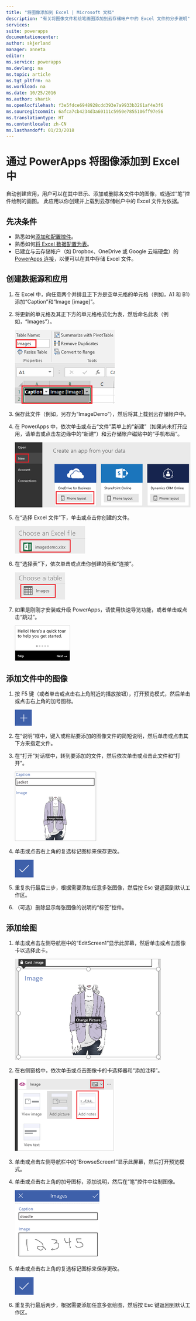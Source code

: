 ```yaml
---
title: "将图像添加到 Excel | Microsoft 文档"
description: "有关将图像文件和绘笔画图添加到云存储帐户中的 Excel 文件的分步说明"
services: 
suite: powerapps
documentationcenter: 
author: skjerland
manager: anneta
editor: 
ms.service: powerapps
ms.devlang: na
ms.topic: article
ms.tgt_pltfrm: na
ms.workload: na
ms.date: 10/25/2016
ms.author: sharik
ms.openlocfilehash: f3e5fdce6948928cdd393e7a9933b3261af4e3f6
ms.sourcegitcommit: 6afca7cb4234d3a60111c5950e7855106ff97e56
ms.translationtype: HT
ms.contentlocale: zh-CN
ms.lasthandoff: 01/23/2018
---
```

# <a name="add-images-to-excel-from-powerapps"></a>通过 PowerApps 将图像添加到 Excel 中
自动创建应用，用户可以在其中显示、添加或删除各文件中的图像，或通过“笔”控件绘制的画图。 此应用以你创建并上载到云存储帐户中的 Excel 文件为依据。

## <a name="prerequisites"></a>先决条件

* 熟悉如何[添加和配置控件](add-configure-controls.md)。
* 熟悉如何[将 Excel 数据配置为表](https://support.office.com/en-us/article/Format-an-Excel-table-6789619F-C889-495C-99C2-2F971C0E2370?ui=en-US&rs=en-US&ad=US)。
* 已建立与云存储帐户（如 Dropbox、OneDrive 或 Google 云端硬盘）的 [PowerApps 连接](add-data-connection.md)，以便可以在其中存储 Excel 文件。

## <a name="create-the-data-source-and-the-app"></a>创建数据源和应用
1. 在 Excel 中，向任意两个并排且正下方是空单元格的单元格（例如，A1 和 B1）添加“Caption”和“Image [image]”。
2. 将更新的单元格及其正下方的单元格格式化为表，然后命名此表（例如，“Images”）。
   
    ![创建表](./media/add-images-to-excel/create-table.png)
3. 保存此文件（例如，另存为“ImageDemo”），然后将其上载到云存储帐户中。
4. 在 PowerApps 中，依次单击或点击“文件”菜单上的“新建”（如果尚未打开应用，请单击或点击左边缘中的“新建”）和云存储帐户磁贴中的“手机布局”。
   
    ![选择云存储帐户](./media/add-images-to-excel/select-account.png)
5. 在“选择 Excel 文件”下，单击或点击你创建的文件。
   
    ![选择你创建的工作簿](./media/add-images-to-excel/select-workbook.png)
6. 在“选择表”下，依次单击或点击你创建的表和“连接”。
   
    ![选择你创建的表](./media/add-images-to-excel/select-table.png)
7. 如果是刚刚才安装或升级 PowerApps，请使用快速导览功能，或者单击或点击“跳过”。
   
    ![快速导览功能的第一屏](./media/add-images-to-excel/quick-tour.png)

## <a name="add-an-image-from-a-file"></a>添加文件中的图像
1. 按 F5 键（或者单击或点击右上角附近的播放按钮），打开预览模式，然后单击或点击右上角的加号图标。
   
    ![加号图标](./media/add-images-to-excel/plus-icon.png)
2. 在“说明”框中，键入或粘贴要添加的图像文件的简短说明，然后单击或点击其下方来指定文件。
3. 在“打开”对话框中，转到要添加的文件，然后依次单击或点击此文件和“打开”。
   
    ![添加说明和图像](./media/add-images-to-excel/add-image.png)
4. 单击或点击右上角的复选标记图标来保存更改。
   
    ![保存更改](./media/add-images-to-excel/checkmark-icon.png)
5. 重复执行最后三步，根据需要添加任意多张图像，然后按 Esc 键返回到默认工作区。
6. （可选）删除显示每张图像的说明的“标签”控件。

## <a name="add-a-drawing"></a>添加绘图
1. 单击或点击左侧导航栏中的“EditScreen1”显示此屏幕，然后单击或点击图像卡以选择此卡。
   
    ![选择图像卡](./media/add-images-to-excel/select-card.png)
2. 在右侧窗格中，依次单击或点击图像卡的卡选择器和“添加注释”。
   
    ![添加注释](./media/add-images-to-excel/add-notes.png)
3. 单击或点击左侧导航栏中的“BrowseScreen1”显示此屏幕，然后打开预览模式。
4. 单击或点击右上角的加号图标，添加说明，然后在“笔”控件中绘制图像。
   
    ![绘制图像](./media/add-images-to-excel/draw-picture.png)
5. 单击或点击右上角的复选标记图标来保存更改。
   
    ![保存更改](./media/add-images-to-excel/checkmark-icon.png)
6. 重复执行最后两步，根据需要添加任意多张绘图，然后按 Esc 键返回到默认工作区。

